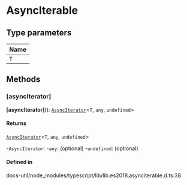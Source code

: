 # AsyncIterable

## Type parameters

| Name |
| :------ |
| `T` | `object` |

## Methods

### [asyncIterator]

**[asyncIterator]**(): [`AsyncIterator`](AsyncIterator.md)<`T`, `any`, `undefined`\>

#### Returns

[`AsyncIterator`](AsyncIterator.md)<`T`, `any`, `undefined`\>

-`AsyncIterator`: 
	-`any`: (optional) 
	-`undefined`: (optional) 

#### Defined in

docs-util/node_modules/typescript/lib/lib.es2018.asynciterable.d.ts:38
